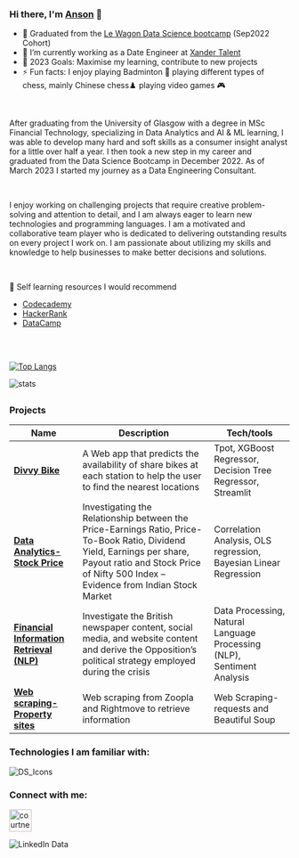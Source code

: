 ### Hi there, I'm [Anson](https://www.notion.so/Hon-Fai-Chow-Anson-b883669e0a0f4a79b84021ac6a880341) 👋

- 🌱  Graduated from the [Le Wagon Data Science bootcamp](https://www.lewagon.com/data-science-course) (Sep2022 Cohort)
- 🔭  I’m currently working as a Date Engineer at [Xander Talent](https://www.xandertalent.com/)
- 🥅  2023 Goals: Maximise my learning, contribute to new projects
- ⚡  Fun facts: I enjoy playing Badminton 🏸 playing different types of chess, mainly Chinese chess♟️ playing video games 🎮

<br/>

After graduating from the University of Glasgow with a degree in MSc Financial Technology, specializing in Data Analytics and AI & ML learning, I was able to develop many hard and soft skills as a consumer insight analyst for a little over half a year. I then took a new step in my career and graduated from the Data Science Bootcamp in December 2022. As of March 2023 I started my journey as a Data Engineering Consultant.

<br/>

I enjoy working on challenging projects that require creative problem-solving and attention to detail, and I am always eager to learn new technologies and programming languages. I am a motivated and collaborative team player who is dedicated to delivering outstanding results on every project I work on. I am passionate about utilizing my skills and knowledge to help businesses to make better decisions and solutions.

<br/>

💬 Self learning resources I would recommend 
- [Codecademy](https://www.codecademy.com)
- [HackerRank](https://www.hackerrank.com/dashboard)
- [DataCamp](https://www.datacamp.com/)

##
<br/>

[![Top Langs](https://github-readme-stats.vercel.app/api/top-langs/?username=Court534&layout=compact)](https://github.com/anuraghazra/github-readme-stats)


![stats](https://github-readme-stats.vercel.app/api?username=Court534&show_icons=true&&count_private=true&include_all_commits=true)

##
### <a name="projects">Projects</a>

| Name                         | Description              | Tech/tools          
| -----------------------------| ------------------------ | ----------------------      
| **[Divvy Bike][1]**                            | A Web app that predicts the availability of share bikes at each station to help the user to find the nearest locations   | Tpot, XGBoost Regressor, Decision Tree Regressor, Streamlit
| **[Data Analytics- Stock Price][2]**           | Investigating the Relationship between the Price-Earnings Ratio, Price-To-Book Ratio, Dividend Yield, Earnings per share, Payout ratio and Stock Price of Nifty 500 Index – Evidence from Indian Stock Market      | Correlation Analysis, OLS regression, Bayesian Linear Regression
| **[Financial Information Retrieval (NLP)][3]** | Investigate the British newspaper content, social media, and website content and derive the Opposition’s political strategy employed during the crisis |  Data Processing, Natural Language Processing (NLP), Sentiment Analysis
| **[Web scraping- Property sites][4]**          | Web scraping from Zoopla and Rightmove to retrieve information  |   Web Scraping- requests and Beautiful Soup

[1]:https://github.com/ansonchf/DIVVY_BIKE
[2]:https://github.com/ansonchf/Data-Analytics-Stock-Price
[3]:https://github.com/ansonchf/Information-Retrieval-Natural-Language-Processing-NLP-
[4]:https://github.com/ansonchf/Webcrawler_property

### Technologies I am familiar with:
![DS_Icons](https://user-images.githubusercontent.com/76811877/233395516-f93ef389-dd2f-4b69-ba89-cd2ec6ece8e2.png)


### Connect with me:

<a href="https://uk.linkedin.com/in/hon-fai-chow-10000918b" target="blank"><img align="center" src="https://cdn.jsdelivr.net/gh/devicons/devicon/icons/linkedin/linkedin-original.svg" alt="courtney-stow-178b8696" height="40" width="40" /></a>

![LinkedIn Data](https://user-images.githubusercontent.com/76811877/233396909-809f5580-0bf7-4072-8bb3-7d1633e5fe14.png)

